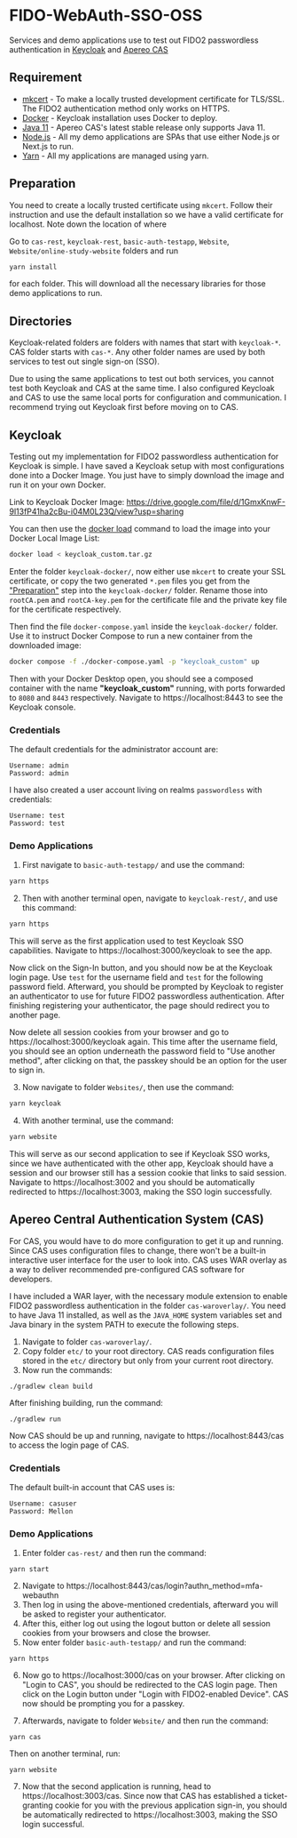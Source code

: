 #  FIDO-WebAuth-SSO-OSS
Services and demo applications use to test out FIDO2 passwordless authentication in [Keycloak](https://github.com/keycloak/keycloak) and [Apereo CAS](https://github.com/apereo/cas)

## Requirement
* [mkcert](https://github.com/FiloSottile/mkcert) - To make a locally trusted development certificate for TLS/SSL. The FIDO2 authentication method only works on HTTPS.
* [Docker](https://www.docker.com/) - Keycloak installation uses Docker to deploy.
* [Java 11](https://www.oracle.com/java/technologies/javase/jdk11-archive-downloads.html) - Apereo CAS's latest stable release only supports Java 11.
* [Node.js](https://nodejs.org/en) - All my demo applications are SPAs that use either Node.js or Next.js to run.
* [Yarn](https://classic.yarnpkg.com/lang/en/docs/install) - All my applications are managed using yarn.

## Preparation
You need to create a locally trusted certificate using `mkcert`. Follow their instruction and use the default installation so we have a valid certificate for localhost. Note down the location of where 

Go to `cas-rest`, `keycloak-rest`, `basic-auth-testapp`, `Website`, `Website/online-study-website` folders and run
```zsh
yarn install
```
for each folder. This will download all the necessary libraries for those demo applications to run.

## Directories
Keycloak-related folders are folders with names that start with `keycloak-*`. CAS folder starts with `cas-*`. Any other folder names are used by both services to test out single sign-on (SSO).

Due to using the same applications to test out both services, you cannot test both Keycloak and CAS at the same time. I also configured Keycloak and CAS to use the same local ports for configuration and communication. I recommend trying out Keycloak first before moving on to CAS.

## Keycloak
Testing out my implementation for FIDO2 passwordless authentication for Keycloak is simple. I have saved a Keycloak setup with most configurations done into a Docker Image. You just have to simply download the image and run it on your own Docker.

Link to Keycloak Docker Image: https://drive.google.com/file/d/1GmxKnwF-9l13fP41ha2cBu-i04M0L23Q/view?usp=sharing

You can then use the [docker load](https://docs.docker.com/engine/reference/commandline/load/) command to load the image into your Docker Local Image List:
```zsh
docker load < keycloak_custom.tar.gz
```

Enter the folder `keycloak-docker/`, now either use `mkcert` to create your SSL certificate, or copy the two generated `*.pem` files you get from the ["Preparation"](#preparation) step into the `keycloak-docker/` folder. Rename those into `rootCA.pem` and `rootCA-key.pem` for the certificate file and the private key file for the certificate respectively.

Then find the file `docker-compose.yaml` inside the `keycloak-docker/` folder. Use it to instruct Docker Compose to run a new container from the downloaded image:
```zsh
docker compose -f ./docker-compose.yaml -p "keycloak_custom" up
```

Then with your Docker Desktop open, you should see a composed container with the name **"keycloak_custom"** running, with ports forwarded to `8080` and `8443` respectively. Navigate to https://localhost:8443 to see the Keycloak console.

### Credentials
The default credentials for the administrator account are:
```
Username: admin
Password: admin
```

I have also created a user account living on realms `passwordless` with credentials:
```
Username: test
Password: test
```

### Demo Applications
1. First navigate to `basic-auth-testapp/` and use the command:
```zsh
yarn https
```
2. Then with another terminal open, navigate to `keycloak-rest/`, and use this command:
```zsh
yarn https
```

This will serve as the first application used to test Keycloak SSO capabilities. Navigate to https://localhost:3000/keycloak to see the app.

Now click on the Sign-In button, and you should now be at the Keycloak login page. Use `test` for the username field and `test` for the following password field. Afterward, you should be prompted by Keycloak to register an authenticator to use for future FIDO2 passwordless authentication. After finishing registering your authenticator, the page should redirect you to another page.

Now delete all session cookies from your browser and go to https://localhost:3000/keycloak again. This time after the username field, you should see an option underneath the password field to "Use another method", after clicking on that, the passkey should be an option for the user to sign in.

3. Now navigate to folder `Websites/`, then use the command:
```zsh
yarn keycloak
```
4. With another terminal, use the command:
```zsh
yarn website
```

This will serve as our second application to see if Keycloak SSO works, since we have authenticated with the other app, Keycloak should have a session and our browser still has a session cookie that links to said session. Navigate to https://localhost:3002 and you should be automatically redirected to https://localhost:3003, making the SSO login successfully.

## Apereo Central Authentication System (CAS)
For CAS, you would have to do more configuration to get it up and running. Since CAS uses configuration files to change, there won't be a built-in interactive user interface for the user to look into. CAS uses WAR overlay as a way to deliver recommended pre-configured CAS software for developers.

I have included a WAR layer, with the necessary module extension to enable FIDO2 passwordless authentication in the folder `cas-waroverlay/`. You need to have Java 11 installed, as well as the `JAVA_HOME` system variables set and Java binary in the system PATH to execute the following steps.

1. Navigate to folder `cas-waroverlay/`.
2. Copy folder `etc/` to your root directory. CAS reads configuration files stored in the `etc/` directory but only from your current root directory.
3. Now run the commands:
```
./gradlew clean build
```
After finishing building, run the command:
```
./gradlew run
```

Now CAS should be up and running, navigate to https://localhost:8443/cas to access the login page of CAS.

### Credentials
The default built-in account that CAS uses is:
```
Username: casuser
Password: Mellon
```

### Demo Applications
1. Enter folder `cas-rest/` and then run the command:
```
yarn start
```
2. Navigate to https://localhost:8443/cas/login?authn_method=mfa-webauthn
3. Then log in using the above-mentioned credentials, afterward you will be asked to register your authenticator.
4. After this, either log out using the logout button or delete all session cookies from your browsers and close the browser.
5. Now enter folder `basic-auth-testapp/` and run the command:
```
yarn https
```
6. Now go to https://localhost:3000/cas on your browser. After clicking on "Login to CAS", you should be redirected to the CAS login page. Then click on the Login button under "Login with FIDO2-enabled Device". CAS now should be prompting you for a passkey.

6. Afterwards, navigate to folder `Website/` and then run the command:
```
yarn cas
```
Then on another terminal, run:
```
yarn website
```
7. Now that the second application is running, head to https://localhost:3003/cas. Since now that CAS has established a ticket-granting cookie for you with the previous application sign-in, you should be automatically redirected to https://localhost:3003, making the SSO login successful.